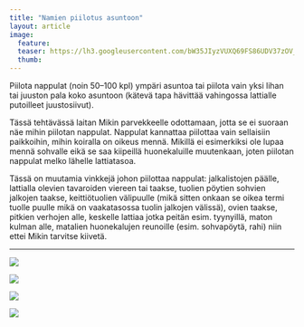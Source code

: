 ```yaml
---
title: "Namien piilotus asuntoon"
layout: article
image:
  feature:
  teaser: https://lh3.googleusercontent.com/bW35JIyzVUXQ69FS86UDV37zOV_JT2_MhH_Mrvrum2E=w245
  thumb:
---
```


Piilota nappulat (noin 50–100 kpl) ympäri asuntoa tai piilota vain yksi lihan tai juuston pala koko asuntoon (kätevä tapa hävittää vahingossa lattialle putoilleet juustosiivut).

Tässä tehtävässä laitan Mikin parvekkeelle odottamaan, jotta se ei suoraan näe mihin piilotan nappulat. Nappulat kannattaa piilottaa vain sellaisiin paikkoihin, mihin koiralla on oikeus mennä. Mikillä ei esimerkiksi ole lupaa mennä sohvalle eikä se saa kiipeillä huonekaluille muutenkaan, joten piilotan nappulat melko lähelle lattiatasoa.

Tässä on muutamia vinkkejä johon piilottaa nappulat: jalkalistojen päälle, lattialla olevien tavaroiden viereen tai taakse, tuolien pöytien sohvien jalkojen taakse, keittiötuolien välipuulle (mikä sitten onkaan se oikea termi tuolle puulle mikä on vaakatasossa tuolin jalkojen välissä), ovien taakse, pitkien verhojen alle, keskelle lattiaa jotka peitän esim. tyynyillä, maton kulman alle, matalien huonekalujen reunoille (esim. sohvapöytä, rahi) niin ettei Mikin tarvitse kiivetä.

---

[![](https://lh3.googleusercontent.com/6pdSJZA21RVCoC76XtYAFK-AjP4wiPCuy9rffbYzVRc=w800)](https://lh3.googleusercontent.com/6pdSJZA21RVCoC76XtYAFK-AjP4wiPCuy9rffbYzVRc=s0)

[![](https://lh3.googleusercontent.com/qbuGCM9DF1w8UfqphLg4TewD5_Sy1YNnGEEEx4IZzXc=w800)](https://lh3.googleusercontent.com/qbuGCM9DF1w8UfqphLg4TewD5_Sy1YNnGEEEx4IZzXc=s0)

[![](https://lh3.googleusercontent.com/Y8W4sTRWbFaDiH4MMhVuP8mHhuZ_SKDqxoNMjv8vvYM=w800)](https://lh3.googleusercontent.com/Y8W4sTRWbFaDiH4MMhVuP8mHhuZ_SKDqxoNMjv8vvYM=s0)

[![](https://lh3.googleusercontent.com/w4peSg4N18c_uNAo1U08kiiheErrOjYtfRDB3p19oio=w800)](https://lh3.googleusercontent.com/w4peSg4N18c_uNAo1U08kiiheErrOjYtfRDB3p19oio=s0)
